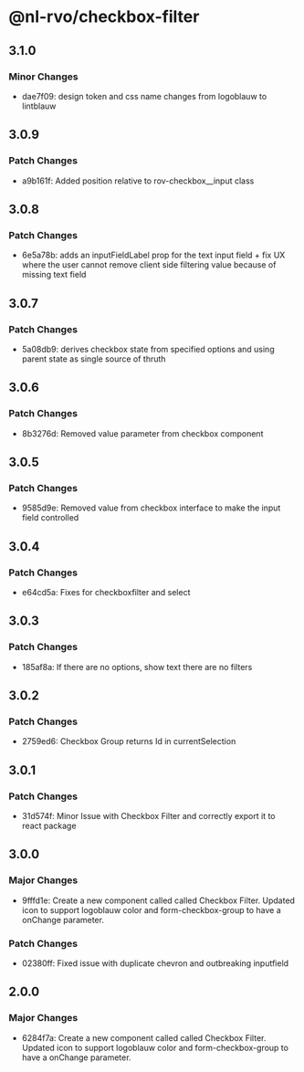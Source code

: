 # @nl-rvo/checkbox-filter

## 3.1.0

### Minor Changes

- dae7f09: design token and css name changes from logoblauw to lintblauw

## 3.0.9

### Patch Changes

- a9b161f: Added position relative to rov-checkbox\_\_input class

## 3.0.8

### Patch Changes

- 6e5a78b: adds an inputFieldLabel prop for the text input field + fix UX where the user cannot remove client side filtering value because of missing text field

## 3.0.7

### Patch Changes

- 5a08db9: derives checkbox state from specified options and using parent state as single source of thruth

## 3.0.6

### Patch Changes

- 8b3276d: Removed value parameter from checkbox component

## 3.0.5

### Patch Changes

- 9585d9e: Removed value from checkbox interface to make the input field controlled

## 3.0.4

### Patch Changes

- e64cd5a: Fixes for checkboxfilter and select

## 3.0.3

### Patch Changes

- 185af8a: If there are no options, show text there are no filters

## 3.0.2

### Patch Changes

- 2759ed6: Checkbox Group returns Id in currentSelection

## 3.0.1

### Patch Changes

- 31d574f: Minor Issue with Checkbox Filter and correctly export it to react package

## 3.0.0

### Major Changes

- 9fffd1e: Create a new component called called Checkbox Filter. Updated icon to support logoblauw color and form-checkbox-group to have a onChange parameter.

### Patch Changes

- 02380ff: Fixed issue with duplicate chevron and outbreaking inputfield

## 2.0.0

### Major Changes

- 6284f7a: Create a new component called called Checkbox Filter. Updated icon to support logoblauw color and form-checkbox-group to have a onChange parameter.
